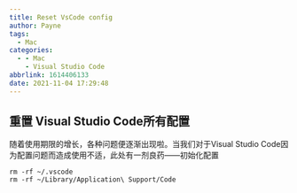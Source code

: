 ```yaml
---
title: Reset VsCode config
author: Payne
tags:
  - Mac
categories:
  - - Mac
    - Visual Studio Code
abbrlink: 1614406133
date: 2021-11-04 17:29:48
---
```


## 重置 Visual Studio Code所有配置

随着使用期限的增长，各种问题便逐渐出现啦。当我们对于Visual Studio Code因为配置问题而造成使用不适，此处有一剂良药——初始化配置

```shell
rm -rf ~/.vscode
rm -rf ~/Library/Application\ Support/Code
```